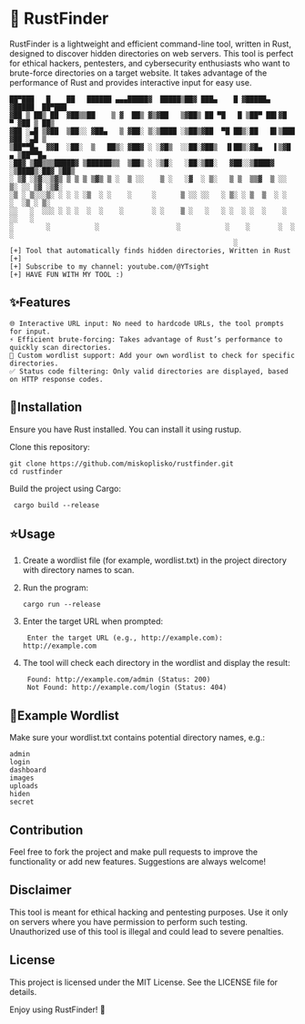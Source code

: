 # 🚀 RustFinder

RustFinder is a lightweight and efficient command-line tool, written in Rust, designed to discover hidden directories on web servers. This tool is perfect for ethical hackers, pentesters, and cybersecurity enthusiasts who want to brute-force directories on a target website. It takes advantage of the performance of Rust and provides interactive input for easy use.



    ██▀███   █    ██   ██████ ▄▄▄█████▓  █████▒██▓ ███▄    █ ▓█████▄ ▓█████  ██▀███  
    ▓██ ▒ ██▒ ██  ▓██▒▒██    ▒ ▓  ██▒ ▓▒▓██   ▒▓██▒ ██ ▀█   █ ▒██▀ ██▌▓█   ▀ ▓██ ▒ ██▒
    ▓██ ░▄█ ▒▓██  ▒██░░ ▓██▄   ▒ ▓██░ ▒░▒████ ░▒██▒▓██  ▀█ ██▒░██   █▌▒███   ▓██ ░▄█ ▒
    ▒██▀▀█▄  ▓▓█  ░██░  ▒   ██▒░ ▓██▓ ░ ░▓█▒  ░░██░▓██▒  ▐▌██▒░▓█▄   ▌▒▓█  ▄ ▒██▀▀█▄  
    ░██▓ ▒██▒▒▒█████▓ ▒██████▒▒  ▒██▒ ░ ░▒█░   ░██░▒██░   ▓██░░▒████▓ ░▒████▒░██▓ ▒██▒
    ░ ▒▓ ░▒▓░░▒▓▒ ▒ ▒ ▒ ▒▓▒ ▒ ░  ▒ ░░    ▒ ░   ░▓  ░ ▒░   ▒ ▒  ▒▒▓  ▒ ░░ ▒░ ░░ ▒▓ ░▒▓░
    ░▒ ░ ▒░░░▒░ ░ ░ ░ ░▒  ░ ░    ░     ░      ▒ ░░ ░░   ░ ▒░ ░ ▒  ▒  ░ ░  ░  ░▒ ░ ▒░
    ░░   ░  ░░░ ░ ░ ░  ░  ░    ░       ░ ░    ▒ ░   ░   ░ ░  ░ ░  ░    ░     ░░   ░ 
    ░        ░           ░                   ░           ░    ░       ░  ░   ░     
                                                           ░                      
    [+] Tool that automatically finds hidden directories, Written in Rust [+]
    [+] Subscribe to my channel: youtube.com/@YTsight
    [+] HAVE FUN WITH MY TOOL :)

## ✨**Features**

    🌐 Interactive URL input: No need to hardcode URLs, the tool prompts for input.
    ⚡ Efficient brute-forcing: Takes advantage of Rust’s performance to quickly scan directories.
    📝 Custom wordlist support: Add your own wordlist to check for specific directories.
    ✅ Status code filtering: Only valid directories are displayed, based on HTTP response codes.

## 🍄**Installation**

  Ensure you have Rust installed. You can install it using rustup.

  Clone this repository:


    git clone https://github.com/miskoplisko/rustfinder.git
    cd rustfinder

Build the project using Cargo:


     cargo build --release

## ⭐**Usage**

 1. Create a wordlist file (for example, wordlist.txt) in the project directory with directory names to scan.

 2. Run the program:


        cargo run --release

3. Enter the target URL when prompted:


        Enter the target URL (e.g., http://example.com): http://example.com

4. The tool will check each directory in the wordlist and display the result:

 

        Found: http://example.com/admin (Status: 200)
        Not Found: http://example.com/login (Status: 404)

## 📝**Example Wordlist**

Make sure your wordlist.txt contains potential directory names, e.g.:

    admin
    login
    dashboard
    images
    uploads
    hiden
    secret

## **Contribution**

Feel free to fork the project and make pull requests to improve the functionality or add new features. Suggestions are always welcome!

## **Disclaimer**

This tool is meant for ethical hacking and pentesting purposes. Use it only on servers where you have permission to perform such testing. Unauthorized use of this tool is illegal and could lead to severe penalties.

## **License**

This project is licensed under the MIT License. See the LICENSE file for details.

Enjoy using RustFinder! 🚀
